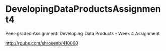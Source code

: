 # DevelopingDataProductsAssignment4
Peer-graded Assignment: Developing Data Products - Week 4 Assignment

http://rpubs.com/shrosenb/410060
